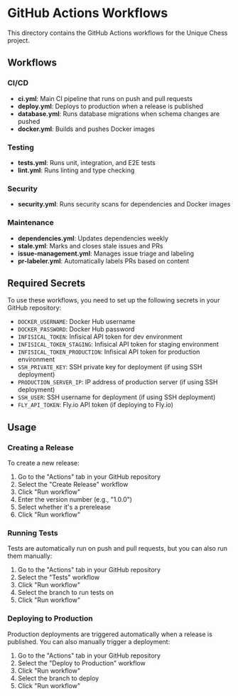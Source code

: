 # GitHub Actions Workflows

This directory contains the GitHub Actions workflows for the Unique Chess project.

## Workflows

### CI/CD

- **ci.yml**: Main CI pipeline that runs on push and pull requests
- **deploy.yml**: Deploys to production when a release is published
- **database.yml**: Runs database migrations when schema changes are pushed
- **docker.yml**: Builds and pushes Docker images

### Testing

- **tests.yml**: Runs unit, integration, and E2E tests
- **lint.yml**: Runs linting and type checking

### Security

- **security.yml**: Runs security scans for dependencies and Docker images

### Maintenance

- **dependencies.yml**: Updates dependencies weekly
- **stale.yml**: Marks and closes stale issues and PRs
- **issue-management.yml**: Manages issue triage and labeling
- **pr-labeler.yml**: Automatically labels PRs based on content

## Required Secrets

To use these workflows, you need to set up the following secrets in your GitHub repository:

- `DOCKER_USERNAME`: Docker Hub username
- `DOCKER_PASSWORD`: Docker Hub password
- `INFISICAL_TOKEN`: Infisical API token for dev environment
- `INFISICAL_TOKEN_STAGING`: Infisical API token for staging environment
- `INFISICAL_TOKEN_PRODUCTION`: Infisical API token for production environment
- `SSH_PRIVATE_KEY`: SSH private key for deployment (if using SSH deployment)
- `PRODUCTION_SERVER_IP`: IP address of production server (if using SSH deployment)
- `SSH_USER`: SSH username for deployment (if using SSH deployment)
- `FLY_API_TOKEN`: Fly.io API token (if deploying to Fly.io)

## Usage

### Creating a Release

To create a new release:

1. Go to the "Actions" tab in your GitHub repository
2. Select the "Create Release" workflow
3. Click "Run workflow"
4. Enter the version number (e.g., "1.0.0")
5. Select whether it's a prerelease
6. Click "Run workflow"

### Running Tests

Tests are automatically run on push and pull requests, but you can also run them manually:

1. Go to the "Actions" tab in your GitHub repository
2. Select the "Tests" workflow
3. Click "Run workflow"
4. Select the branch to run tests on
5. Click "Run workflow"

### Deploying to Production

Production deployments are triggered automatically when a release is published. You can also manually trigger a deployment:

1. Go to the "Actions" tab in your GitHub repository
2. Select the "Deploy to Production" workflow
3. Click "Run workflow"
4. Select the branch to deploy
5. Click "Run workflow"